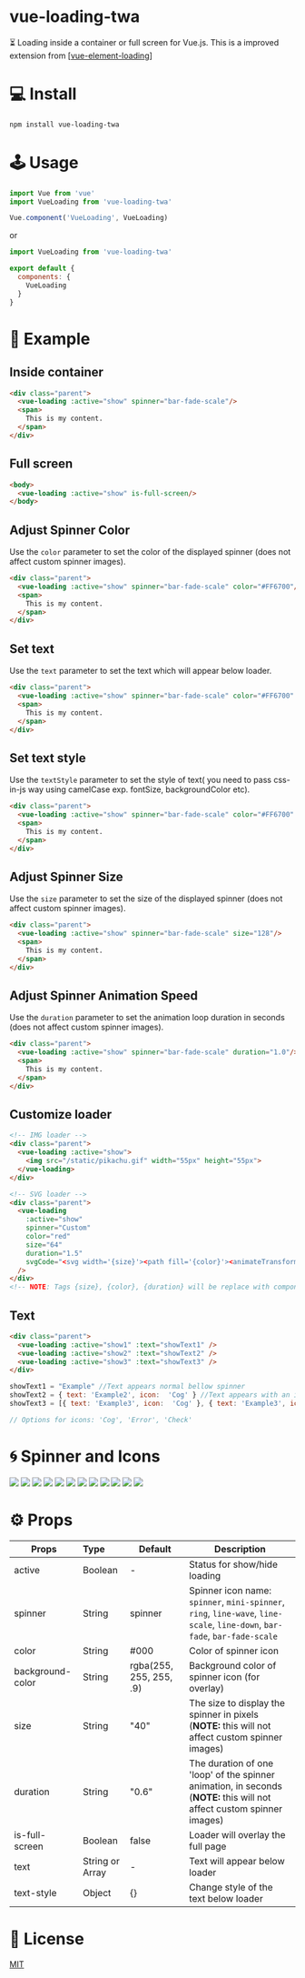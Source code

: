

# vue-loading-twa

⏳ Loading inside a container or full screen for Vue.js. This is a improved extension from [[vue-element-loading](https://github.com/biigpongsatorn/vue-element-loading)]

# 💻 Install

```sh
npm install vue-loading-twa
```
# 🕹 Usage
```javascript
import Vue from 'vue'
import VueLoading from 'vue-loading-twa'

Vue.component('VueLoading', VueLoading)
```
or
```javascript
import VueLoading from 'vue-loading-twa'

export default {
  components: {
    VueLoading
  }
}
```

# 🔎 Example

## Inside container
```html
<div class="parent">
  <vue-loading :active="show" spinner="bar-fade-scale"/>
  <span>
    This is my content.
  </span>
</div>
```

## Full screen
```html
<body>
  <vue-loading :active="show" is-full-screen/>
</body>
```

## Adjust Spinner Color
Use the `color` parameter to set the color of the displayed spinner (does not affect custom spinner images).
```html
<div class="parent">
  <vue-loading :active="show" spinner="bar-fade-scale" color="#FF6700"/>
  <span>
    This is my content.
  </span>
</div>
```

## Set text
Use the `text` parameter to set the text which will appear below loader.
```html
<div class="parent">
  <vue-loading :active="show" spinner="bar-fade-scale" color="#FF6700" text="Please wait..."/>
  <span>
    This is my content.
  </span>
</div>
```

## Set text style
Use the `textStyle` parameter to set the style of text( you need to pass css-in-js way using camelCase exp. fontSize, backgroundColor etc).
```html
<div class="parent">
  <vue-loading :active="show" spinner="bar-fade-scale" color="#FF6700" text="Please textStyle={fontSize: '25px'}  wait..."/>
  <span>
    This is my content.
  </span>
</div>
```

## Adjust Spinner Size
Use the `size` parameter to set the size of the displayed spinner (does not affect custom spinner images).
```html
<div class="parent">
  <vue-loading :active="show" spinner="bar-fade-scale" size="128"/>
  <span>
    This is my content.
  </span>
</div>
```

## Adjust Spinner Animation Speed
Use the `duration` parameter to set the animation loop duration in seconds (does not affect custom spinner images).
```html
<div class="parent">
  <vue-loading :active="show" spinner="bar-fade-scale" duration="1.0"/>
  <span>
    This is my content.
  </span>
</div>
```

## Customize loader
```html
<!-- IMG loader -->
<div class="parent">
  <vue-loading :active="show">
    <img src="/static/pikachu.gif" width="55px" height="55px">
  </vue-loading>
</div>
```

```html
<!-- SVG loader -->
<div class="parent">
  <vue-loading
    :active="show"
    spinner="Custom"
    color="red"
    size="64"
    duration="1.5"
    svgCode="<svg width='{size}'><path fill='{color}'><animateTransform dur='{duration}' /></path></svg>"
  />
</div>
<!-- NOTE: Tags {size}, {color}, {duration} will be replace with component props value -->
```

## Text
```html
<div class="parent">
  <vue-loading :active="show1" :text="showText1" />
  <vue-loading :active="show2" :text="showText2" />
  <vue-loading :active="show3" :text="showText3" />
</div>
```

```javascript
showText1 = "Example" //Text appears normal bellow spinner
showText2 = { text: 'Example2', icon:  'Cog' } //Text appears with an icon on left side of string
showText3 = [{ text: 'Example3', icon:  'Cog' }, { text: 'Example3', icon:  'Cog' }] //Appears multiple strings bellow spinner

// Options for icons: 'Cog', 'Error', 'Check'
```

# 🌀 Spinner and Icons

<img src="https://raw.githubusercontent.com/Prica25/vue-loading/custom_spinner/statics/Spinners/spinner.png">
<img src="https://raw.githubusercontent.com/Prica25/vue-loading/custom_spinner/statics/Spinners/mini-spinner.png">
<img src="https://raw.githubusercontent.com/Prica25/vue-loading/custom_spinner/statics/Spinners/ring.png">
<img src="https://raw.githubusercontent.com/Prica25/vue-loading/custom_spinner/statics/Spinners/line-wave.png">
<img src="https://raw.githubusercontent.com/Prica25/vue-loading/custom_spinner/statics/Spinners/line-scale.png">
<img src="https://raw.githubusercontent.com/Prica25/vue-loading/custom_spinner/statics/Spinners/line-down.png">
<img src="https://raw.githubusercontent.com/Prica25/vue-loading/custom_spinner/statics/Spinners/bar-fade.png">
<img src="https://raw.githubusercontent.com/Prica25/vue-loading/custom_spinner/statics/Spinners/bar-fade-scale.png">
<img src="https://raw.githubusercontent.com/Prica25/vue-loading/custom_spinner/statics/Spinners/Custom.png">
<img src="https://raw.githubusercontent.com/Prica25/vue-loading/custom_spinner/statics/Icons/Check.png">
<img src="https://raw.githubusercontent.com/Prica25/vue-loading/custom_spinner/statics/Icons/Error.png">
<img src="https://raw.githubusercontent.com/Prica25/vue-loading/custom_spinner/statics/Icons/Cog.png">


# ⚙️ Props
| Props       | Type          | Default  | Description  |
| ----------- |:--------------| ---------|--------------|
| active      | Boolean       | -        | Status for show/hide loading |
| spinner    | String        | spinner   | Spinner icon name: `spinner`, `mini-spinner`, `ring`, `line-wave`, `line-scale`, `line-down`, `bar-fade`, `bar-fade-scale` |
| color    | String        | #000        | Color of spinner icon |
| background-color    | String        | rgba(255, 255, 255, .9)        | Background color of spinner icon (for overlay) |
| size    | String        | "40"        | The size to display the spinner in pixels  (**NOTE:** this will not affect custom spinner images) |
| duration    | String        | "0.6"        | The duration of one 'loop' of the spinner animation, in seconds  (**NOTE:** this will not affect custom spinner images) |
| is-full-screen    | Boolean        | false        | Loader will overlay the full page |
| text   | String or Array    | -  | Text will appear below loader |
| text-style | Object | {} | Change style of the text below loader |


# 📄 License

[MIT](LICENSE)

